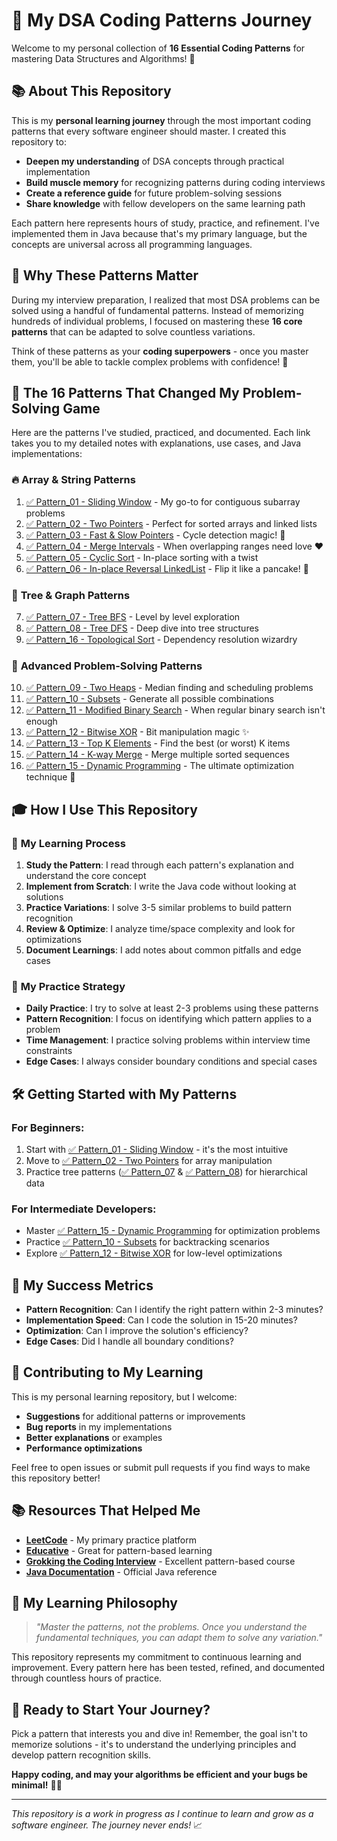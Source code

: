 # 🚀 My DSA Coding Patterns Journey

Welcome to my personal collection of **16 Essential Coding Patterns** for mastering Data Structures and Algorithms! 🎯

## 📚 About This Repository

This is my **personal learning journey** through the most important coding patterns that every software engineer should master. I created this repository to:

- **Deepen my understanding** of DSA concepts through practical implementation
- **Build muscle memory** for recognizing patterns during coding interviews
- **Create a reference guide** for future problem-solving sessions
- **Share knowledge** with fellow developers on the same learning path

Each pattern here represents hours of study, practice, and refinement. I've implemented them in Java because that's my primary language, but the concepts are universal across all programming languages.

## 🎯 Why These Patterns Matter

During my interview preparation, I realized that most DSA problems can be solved using a handful of fundamental patterns. Instead of memorizing hundreds of individual problems, I focused on mastering these **16 core patterns** that can be adapted to solve countless variations.

Think of these patterns as your **coding superpowers** - once you master them, you'll be able to tackle complex problems with confidence! 💪

## 🧠 The 16 Patterns That Changed My Problem-Solving Game

Here are the patterns I've studied, practiced, and documented. Each link takes you to my detailed notes with explanations, use cases, and Java implementations:

### 🔥 **Array & String Patterns**
1. [✅ Pattern_01 - Sliding Window](https://github.com/K-Nishant-18/DSA-Coding-Patterns/blob/main/%20Pattern%5F1%20-%20Sliding%20Window.markdown) - My go-to for contiguous subarray problems
2. [✅ Pattern_02 - Two Pointers](https://github.com/K-Nishant-18/DSA-Coding-Patterns/blob/main/%20Pattern%5F2%20-%20Two%20Pointers.markdown) - Perfect for sorted arrays and linked lists
3. [✅ Pattern_03 - Fast & Slow Pointers](https://github.com/K-Nishant-18/DSA-Coding-Patterns/blob/main/%20Pattern%5F3%20-%20Fast%20Slow%20Pointers.markdown) - Cycle detection magic! 🔄
4. [✅ Pattern_04 - Merge Intervals](https://github.com/K-Nishant-18/DSA-Coding-Patterns/blob/main/%20Pattern%5F4%20-%20Merge%20Intervals.markdown) - When overlapping ranges need love ❤️
5. [✅ Pattern_05 - Cyclic Sort](https://github.com/K-Nishant-18/DSA-Coding-Patterns/blob/main/%20Pattern%5F5%20-%20Cyclic%20Sort.markdown) - In-place sorting with a twist
6. [✅ Pattern_06 - In-place Reversal LinkedList](https://github.com/K-Nishant-18/DSA-Coding-Patterns/blob/main/%20Pattern%5F6%20-%20Inplace%20Reversal%20LinkedList.markdown) - Flip it like a pancake! 🥞

### 🌳 **Tree & Graph Patterns**
7. [✅ Pattern_07 - Tree BFS](https://github.com/K-Nishant-18/DSA-Coding-Patterns/blob/main/%20Pattern%5F7%20-%20Tree%20BFS.markdown) - Level by level exploration
8. [✅ Pattern_08 - Tree DFS](https://github.com/K-Nishant-18/DSA-Coding-Patterns/blob/main/%20Pattern%5F8%20-%20Tree%20DFS.markdown) - Deep dive into tree structures
9. [✅ Pattern_16 - Topological Sort](https://github.com/K-Nishant-18/DSA-Coding-Patterns/blob/main/%20Pattern%5F16%20-%20Topological%20Sort.markdown) - Dependency resolution wizardry

### 🎯 **Advanced Problem-Solving Patterns**
10. [✅ Pattern_09 - Two Heaps](https://github.com/K-Nishant-18/DSA-Coding-Patterns/blob/main/%20Pattern%5F9%20-%20Two%20Heaps.markdown) - Median finding and scheduling problems
11. [✅ Pattern_10 - Subsets](https://github.com/K-Nishant-18/DSA-Coding-Patterns/blob/main/%20Pattern%5F10%20-%20Subsets.markdown) - Generate all possible combinations
12. [✅ Pattern_11 - Modified Binary Search](https://github.com/K-Nishant-18/DSA-Coding-Patterns/blob/main/%20Pattern%5F11%20-%20Modified%20Binary%20Search.markdown) - When regular binary search isn't enough
13. [✅ Pattern_12 - Bitwise XOR](https://github.com/K-Nishant-18/DSA-Coding-Patterns/blob/main/%20Pattern%5F12%20-%20Bitwise%20XOR.markdown) - Bit manipulation magic ✨
14. [✅ Pattern_13 - Top K Elements](https://github.com/K-Nishant-18/DSA-Coding-Patterns/blob/main/%20Pattern%5F13%20-%20Top%20K%20Elements.markdown) - Find the best (or worst) K items
15. [✅ Pattern_14 - K-way Merge](https://github.com/K-Nishant-18/DSA-Coding-Patterns/blob/main/%20Pattern%5F14%20-%20K%20way%20Merge.markdown) - Merge multiple sorted sequences
16. [✅ Pattern_15 - Dynamic Programming](https://github.com/K-Nishant-18/DSA-Coding-Patterns/blob/main/%20Pattern%5F15%20-%20Dynamic%20Programming.markdown) - The ultimate optimization technique 🚀

## 🎓 How I Use This Repository

### 📖 **My Learning Process**
1. **Study the Pattern**: I read through each pattern's explanation and understand the core concept
2. **Implement from Scratch**: I write the Java code without looking at solutions
3. **Practice Variations**: I solve 3-5 similar problems to build pattern recognition
4. **Review & Optimize**: I analyze time/space complexity and look for optimizations
5. **Document Learnings**: I add notes about common pitfalls and edge cases

### 🎯 **My Practice Strategy**
- **Daily Practice**: I try to solve at least 2-3 problems using these patterns
- **Pattern Recognition**: I focus on identifying which pattern applies to a problem
- **Time Management**: I practice solving problems within interview time constraints
- **Edge Cases**: I always consider boundary conditions and special cases

## 🛠️ Getting Started with My Patterns

### For Beginners:
1. Start with [✅ Pattern_01 - Sliding Window](https://github.com/K-Nishant-18/DSA-Coding-Patterns/blob/main/%20Pattern%5F1%20-%20Sliding%20Window.markdown) - it's the most intuitive
2. Move to [✅ Pattern_02 - Two Pointers](https://github.com/K-Nishant-18/DSA-Coding-Patterns/blob/main/%20Pattern%5F2%20-%20Two%20Pointers.markdown) for array manipulation
3. Practice tree patterns ([✅ Pattern_07](https://github.com/K-Nishant-18/DSA-Coding-Patterns/blob/main/%20Pattern%5F7%20-%20Tree%20BFS.markdown) & [✅ Pattern_08](https://github.com/K-Nishant-18/DSA-Coding-Patterns/blob/main/%20Pattern%5F8%20-%20Tree%20DFS.markdown)) for hierarchical data

### For Intermediate Developers:
- Master [✅ Pattern_15 - Dynamic Programming](https://github.com/K-Nishant-18/DSA-Coding-Patterns/blob/main/%20Pattern%5F15%20-%20Dynamic%20Programming.markdown) for optimization problems
- Practice [✅ Pattern_10 - Subsets](https://github.com/K-Nishant-18/DSA-Coding-Patterns/blob/main/%20Pattern%5F10%20-%20Subsets.markdown) for backtracking scenarios
- Explore [✅ Pattern_12 - Bitwise XOR](https://github.com/K-Nishant-18/DSA-Coding-Patterns/blob/main/%20Pattern%5F12%20-%20Bitwise%20XOR.markdown) for low-level optimizations

## 🎯 My Success Metrics

- **Pattern Recognition**: Can I identify the right pattern within 2-3 minutes?
- **Implementation Speed**: Can I code the solution in 15-20 minutes?
- **Optimization**: Can I improve the solution's efficiency?
- **Edge Cases**: Did I handle all boundary conditions?

## 🤝 Contributing to My Learning

This is my personal learning repository, but I welcome:
- **Suggestions** for additional patterns or improvements
- **Bug reports** in my implementations
- **Better explanations** or examples
- **Performance optimizations**

Feel free to open issues or submit pull requests if you find ways to make this repository better!

## 📚 Resources That Helped Me

- **[LeetCode](https://leetcode.com)** - My primary practice platform
- **[Educative](https://www.educative.io)** - Great for pattern-based learning
- **[Grokking the Coding Interview](https://www.educative.io/courses/grokking-the-coding-interview)** - Excellent pattern-based course
- **[Java Documentation](https://docs.oracle.com/en/java/javase/17/)** - Official Java reference

## 🎉 My Learning Philosophy

> *"Master the patterns, not the problems. Once you understand the fundamental techniques, you can adapt them to solve any variation."*

This repository represents my commitment to continuous learning and improvement. Every pattern here has been tested, refined, and documented through countless hours of practice.

## 🚀 Ready to Start Your Journey?

Pick a pattern that interests you and dive in! Remember, the goal isn't to memorize solutions - it's to understand the underlying principles and develop pattern recognition skills.

**Happy coding, and may your algorithms be efficient and your bugs be minimal!** 🎯✨

---

*This repository is a work in progress as I continue to learn and grow as a software engineer. The journey never ends!* 📈